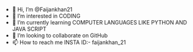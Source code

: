 - 👋 Hi, I’m @Faijankhan21
- 👀 I’m interested in CODING 
- 🌱 I’m currently learning COMPUTER LANGUAGES LIKE PYTHON AND JAVA SCRIPT
- 💞️ I’m looking to collaborate on GitHub
- 📫 How to reach me INSTA ID:- faijankhan_21

<!---
Faijankhan21/Faijankhan21 is a ✨ special ✨ repository because its `README.md` (this file) appears on your GitHub profile.
You can click the Preview link to take a look at your changes.
--->

